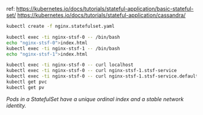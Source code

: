 ref:
https://kubernetes.io/docs/tutorials/stateful-application/basic-stateful-set/
https://kubernetes.io/docs/tutorials/stateful-application/cassandra/


```sh
kubectl create -f nginx.statefulset.yaml

kubectl exec -ti nginx-stsf-0 -- /bin/bash
echo "nginx-stsf-0">index.html
kubectl exec -ti nginx-stsf-1 -- /bin/bash
echo "nginx-stsf-1">index.html

kubectl exec -ti nginx-stsf-0 -- curl localhost
kubectl exec -ti nginx-stsf-0 -- curl nginx-stsf-1.stsf-service
kubectl exec -ti nginx-stsf-0 -- curl nginx-stsf-1.stsf-service.default.svc.cluster.local
kubectl get pvc
kubectl get pv
```
*Pods in a StatefulSet have a unique ordinal index and a stable network identity.*
